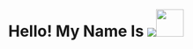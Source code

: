 <p align="center">

<h1 align="center">Hello! My Name Is <a href="https://github.com/x666dbg/"><img src="https://readme-typing-svg.herokuapp.com?font=Fira+Code&weight=100&size=30&duration=2000&pause=1000&vCenter=true&width=180&height=29&lines=Rizky+Oryza" /></a><img src="https://media.giphy.com/media/mGcNjsfWAjY5AEZNw6/giphy.gif" width="50"></h1>

</p>
